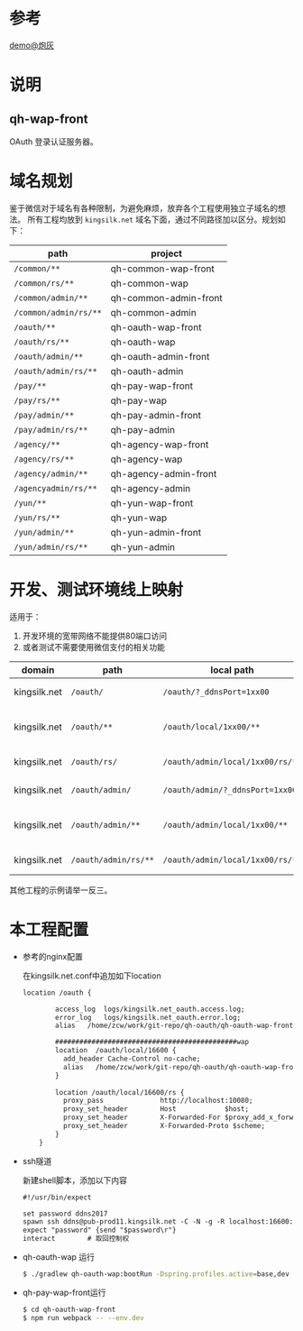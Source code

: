 


# 参考
[demo@炮灰](https://github.com/zengchw/github.repo/tree/master/java/spring-boot/my-oauth2)



# 说明

## qh-wap-front
OAuth 登录认证服务器。


# 域名规划

鉴于微信对于域名有各种限制，为避免麻烦，放弃各个工程使用独立子域名的想法。
所有工程均放到 `kingsilk.net` 域名下面，通过不同路径加以区分。规划如下：

| path                  | project               |
|-----------------------|-----------------------|
| `/common/**`          | qh-common-wap-front   |
| `/common/rs/**`       | qh-common-wap         |
| `/common/admin/**`    | qh-common-admin-front |
| `/common/admin/rs/**` | qh-common-admin       |
| `/oauth/**`           | qh-oauth-wap-front    |
| `/oauth/rs/**`        | qh-oauth-wap          |
| `/oauth/admin/**`     | qh-oauth-admin-front  |
| `/oauth/admin/rs/**`  | qh-oauth-admin        |
| `/pay/**`             | qh-pay-wap-front      |
| `/pay/rs/**`          | qh-pay-wap            |
| `/pay/admin/**`       | qh-pay-admin-front    |
| `/pay/admin/rs/**`    | qh-pay-admin          |
| `/agency/**`          | qh-agency-wap-front   |
| `/agency/rs/**`       | qh-agency-wap         |
| `/agency/admin/**`    | qh-agency-admin-front |
| `/agencyadmin/rs/**`  | qh-agency-admin       |
| `/yun/**`             | qh-yun-wap-front      |
| `/yun/rs/**`          | qh-yun-wap            |
| `/yun/admin/**`       | qh-yun-admin-front    |
| `/yun/admin/rs/**`    | qh-yun-admin          |


# 开发、测试环境线上映射
适用于：
1. 开发环境的宽带网络不能提供80端口访问
2. 或者测试不需要使用微信支付的相关功能

|domain         | path                  | local path                        | memo              |
|---------------|-----------------------|-----------------------------------|-------------------|
| kingsilk.net  | `/oauth/`             | `/oauth/?_ddnsPort=1xx00`         |仅仅提供 index.html |        
| kingsilk.net  | `/oauth/**`           | `/oauth/local/1xx00/**`           |返回css,js,font,image等|    
| kingsilk.net  | `/oauth/rs/`          | `/oauth/admin/local/1xx00/rs/**`  |qh-oauth-wap 的 API|    
| kingsilk.net  | `/oauth/admin/`       | `/oauth/admin/?_ddnsPort=1xx00`   |仅仅提供 index.html |        
| kingsilk.net  | `/oauth/admin/**`     | `/oauth/admin/local/1xx00/**`     |返回css,js,font,image等|    
| kingsilk.net  | `/oauth/admin/rs/**`  | `/oauth/admin/local/1xx00/rs/**`  |qh-oauth-admin 的 API   |                     

其他工程的示例请举一反三。


# 本工程配置

- 参考的nginx配置

    在kingsilk.net.conf中追加如下location
    ```txt
    location /oauth {
    
            access_log  logs/kingsilk.net_oauth.access.log;
            error_log   logs/kingsilk.net_oauth.error.log;      
            alias   /home/zcw/work/git-repo/qh-oauth/qh-oauth-wap-front/build/;
    
            #############################################wap
            location  /oauth/local/16600 { 
              add_header Cache-Control no-cache;      
              alias   /home/zcw/work/git-repo/qh-oauth/qh-oauth-wap-front/build/;
            }
          
            location /oauth/local/16600/rs {
              proxy_pass              http://localhost:10080;
              proxy_set_header        Host            $host;
              proxy_set_header        X-Forwarded-For $proxy_add_x_forwarded_for;
              proxy_set_header        X-Forwarded-Proto $scheme;
            }
        }
    ```

- ssh隧道

    新建shell脚本，添加以下内容
    ```txt
    #!/usr/bin/expect
    
    set password ddns2017
    spawn ssh ddns@pub-prod11.kingsilk.net -C -N -g -R localhost:16600:localhost:80 -o ExitOnForwardFailure=yes -o ServerAliveInterval=60
    expect "password" {send "$password\r"}
    interact        # 取回控制权
    ```

- qh-oauth-wap 运行

    ```sh
    $ ./gradlew qh-oauth-wap:bootRun -Dspring.profiles.active=base,dev
    ```

- qh-pay-wap-front运行
    ```sh
    $ cd qh-oauth-wap-front
    $ npm run webpack -- --env.dev
    ```
